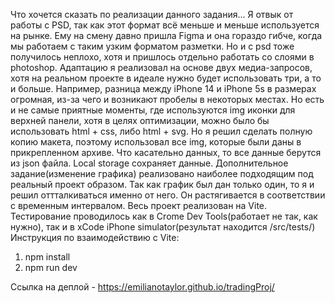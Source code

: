 Что хочется сказать по реализации данного задания... Я отвык от работы с PSD, так как этот формат всё меньше и меньше используется на рынке. Ему на смену давно пришла Figma и она гораздо гибче, когда мы работаем с таким узким форматом разметки. 
Но и с psd тоже получилось неплохо, хотя и пришлось отдельно работать со слоями в photoshop. Адаптацию я реализовал на основе двух медиа-запросов, хотя на реальном проекте в идеале нужно будет использовать три, а то и больше. Например, разница между iPhone 14 и iPhone 5s в размерах огромная, из-за чего и возникают пробелы в некоторых местах. Но есть и не самые приятные моменты, где используются img иконки для верхней панели, хотя в целях оптимизации, можно было бы использовать html + css, либо html + svg. Но я решил сделать полную копию макета, поэтому использовал все img, которые были даны в прикрепленном архиве. Что касательно данных, то все данные берутся из json файла. Local storage сохраняет данные. Дополнительное задание(изменение графика) реализовано наиболее подходящим под реальный проект образом. Так как график был дан только один, то я и решил оттталкиваться именно от него. Он растягивается в соответствии с временным интервалом. Весь проект реализован на Vite. Тестирование проводилось как в Crome Dev Tools(работает не так, как нужно), так и в xCode iPhone simulator(результат находится /src/tests/) 
Инструкция по взаимодействию с Vite: 
1) npm install
2) npm run dev

Ссылка на деплой - https://emilianotaylor.github.io/tradingProj/